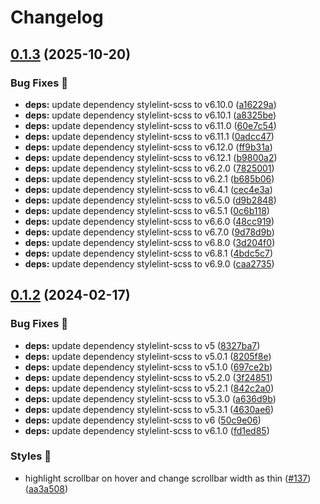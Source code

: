 # Changelog

## [0.1.3](https://github.com/hbstack/code-block-panel/compare/v0.1.2...v0.1.3) (2025-10-20)


### Bug Fixes 🐞

* **deps:** update dependency stylelint-scss to v6.10.0 ([a16229a](https://github.com/hbstack/code-block-panel/commit/a16229a3fd253693a0187bb88e31aa7fa1560421))
* **deps:** update dependency stylelint-scss to v6.10.1 ([a8325be](https://github.com/hbstack/code-block-panel/commit/a8325bec0ad4f74b7a36a55c3b3efcaf4b65312c))
* **deps:** update dependency stylelint-scss to v6.11.0 ([60e7c54](https://github.com/hbstack/code-block-panel/commit/60e7c54b53d902ccdf0d67b57c595e20ad125e04))
* **deps:** update dependency stylelint-scss to v6.11.1 ([0adcc47](https://github.com/hbstack/code-block-panel/commit/0adcc47baea77898339d6b30f32efac12ddd4a30))
* **deps:** update dependency stylelint-scss to v6.12.0 ([ff9b31a](https://github.com/hbstack/code-block-panel/commit/ff9b31ab9374be1f05893fd92da63086b84cd210))
* **deps:** update dependency stylelint-scss to v6.12.1 ([b9800a2](https://github.com/hbstack/code-block-panel/commit/b9800a24c626bbd69afe0b4d87de879a2830a46d))
* **deps:** update dependency stylelint-scss to v6.2.0 ([7825001](https://github.com/hbstack/code-block-panel/commit/78250017ce385d5ba2924d7ea1eb263b7ebe5b0c))
* **deps:** update dependency stylelint-scss to v6.2.1 ([b685b06](https://github.com/hbstack/code-block-panel/commit/b685b06df4ae203fdc022cc536711594a8fe73f4))
* **deps:** update dependency stylelint-scss to v6.4.1 ([cec4e3a](https://github.com/hbstack/code-block-panel/commit/cec4e3ae8670fa188bc39248b7d3211db7768a12))
* **deps:** update dependency stylelint-scss to v6.5.0 ([d9b2848](https://github.com/hbstack/code-block-panel/commit/d9b2848f912f2d121472e65ce237a2a27891ddf8))
* **deps:** update dependency stylelint-scss to v6.5.1 ([0c6b118](https://github.com/hbstack/code-block-panel/commit/0c6b118004e034184c96e8bb2ba935125b16f7af))
* **deps:** update dependency stylelint-scss to v6.6.0 ([48cc919](https://github.com/hbstack/code-block-panel/commit/48cc919a2bb664782efb12d7e20cdd501f7a1646))
* **deps:** update dependency stylelint-scss to v6.7.0 ([9d78d9b](https://github.com/hbstack/code-block-panel/commit/9d78d9b80bc21eb1b391c1b91fc6947f5fb57cbb))
* **deps:** update dependency stylelint-scss to v6.8.0 ([3d204f0](https://github.com/hbstack/code-block-panel/commit/3d204f051a6e85209285d2181f1dd958ff3a1135))
* **deps:** update dependency stylelint-scss to v6.8.1 ([4bdc5c7](https://github.com/hbstack/code-block-panel/commit/4bdc5c71af8304ea5adc6e38957148e88587911c))
* **deps:** update dependency stylelint-scss to v6.9.0 ([caa2735](https://github.com/hbstack/code-block-panel/commit/caa2735c3691fa0989acce7077ef5a3c627a01b3))

## [0.1.2](https://github.com/hbstack/code-block-panel/compare/v0.1.1...v0.1.2) (2024-02-17)


### Bug Fixes 🐞

* **deps:** update dependency stylelint-scss to v5 ([8327ba7](https://github.com/hbstack/code-block-panel/commit/8327ba7eadf9a887090de8afcc57b8c24daa61ee))
* **deps:** update dependency stylelint-scss to v5.0.1 ([8205f8e](https://github.com/hbstack/code-block-panel/commit/8205f8ec22f8af0c9af16dbeccf27f222fd1c928))
* **deps:** update dependency stylelint-scss to v5.1.0 ([697ce2b](https://github.com/hbstack/code-block-panel/commit/697ce2b2940c19b35bc784a0373c4a36bc8bcd2d))
* **deps:** update dependency stylelint-scss to v5.2.0 ([3f24851](https://github.com/hbstack/code-block-panel/commit/3f24851499150bcec5294d68dfefd0085ef5c7d7))
* **deps:** update dependency stylelint-scss to v5.2.1 ([842c2a0](https://github.com/hbstack/code-block-panel/commit/842c2a00be4c01c2f1a18f1885e96d335e6325fa))
* **deps:** update dependency stylelint-scss to v5.3.0 ([a636d9b](https://github.com/hbstack/code-block-panel/commit/a636d9b371d916a677817bf410dd9f8dc718de18))
* **deps:** update dependency stylelint-scss to v5.3.1 ([4630ae6](https://github.com/hbstack/code-block-panel/commit/4630ae62d48af56a34b0d1e73364def3505f9701))
* **deps:** update dependency stylelint-scss to v6 ([50c9e06](https://github.com/hbstack/code-block-panel/commit/50c9e0610fb6d3f3cb0a37d726143739ee5a8f79))
* **deps:** update dependency stylelint-scss to v6.1.0 ([fd1ed85](https://github.com/hbstack/code-block-panel/commit/fd1ed855014a24532598879293bc03ec2913adda))


### Styles 🎨

* highlight scrollbar on hover and change scrollbar width as thin ([#137](https://github.com/hbstack/code-block-panel/issues/137)) ([aa3a508](https://github.com/hbstack/code-block-panel/commit/aa3a50854dc439c3dcbce6a9519b371237dfec19))
